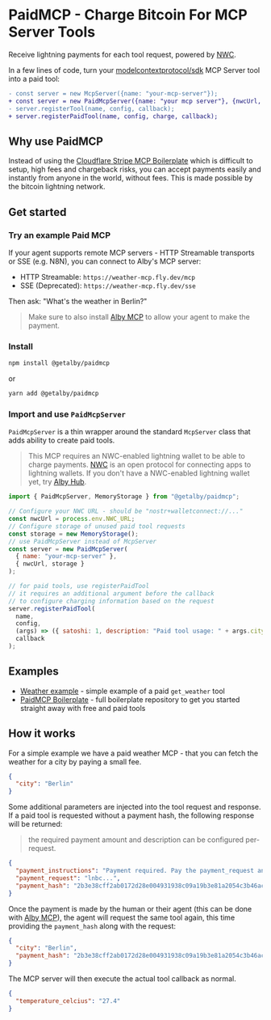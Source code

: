 # PaidMCP - Charge Bitcoin For MCP Server Tools

Receive lightning payments for each tool request, powered by [NWC](https://nwc.dev).

In a few lines of code, turn your [modelcontextprotocol/sdk](https://github.com/modelcontextprotocol/typescript-sdk) MCP Server tool into a paid tool:

```diff
- const server = new McpServer({name: "your-mcp-server"});
+ const server = new PaidMcpServer({name: "your mcp server"}, {nwcUrl, storage});
- server.registerTool(name, config, callback);
+ server.registerPaidTool(name, config, charge, callback);
```

## Why use PaidMCP

Instead of using the [Cloudflare Stripe MCP Boilerplate](https://github.com/iannuttall/mcp-boilerplate) which is difficult to setup, high fees and chargeback risks, you can accept payments easily and instantly from anyone in the world, without fees. This is made possible by the bitcoin lightning network.

## Get started

### Try an example Paid MCP

If your agent supports remote MCP servers - HTTP Streamable transports or SSE (e.g. N8N), you can connect to Alby's MCP server:

- HTTP Streamable: `https://weather-mcp.fly.dev/mcp`
- SSE (Deprecated): `https://weather-mcp.fly.dev/sse`

Then ask: "What's the weather in Berlin?"

> Make sure to also install [Alby MCP](https://github.com/getalby/mcp) to allow your agent to make the payment.

### Install

```bash
npm install @getalby/paidmcp
```

or

```bash
yarn add @getalby/paidmcp
```

### Import and use `PaidMcpServer`

`PaidMcpServer` is a thin wrapper around the standard `McpServer` class that adds ability to create paid tools.

> This MCP requires an NWC-enabled lightning wallet to be able to charge payments. [NWC](https://nwc.dev) is an open protocol for connecting apps to lightning wallets. If you don't have a NWC-enabled lightning wallet yet, try [Alby Hub](https://albyhub.com).

```js
import { PaidMcpServer, MemoryStorage } from "@getalby/paidmcp";

// Configure your NWC URL - should be "nostr+walletconnect://..."
const nwcUrl = process.env.NWC_URL;
// Configure storage of unused paid tool requests
const storage = new MemoryStorage();
// use PaidMcpServer instead of McpServer
const server = new PaidMcpServer(
  { name: "your-mcp-server" },
  { nwcUrl, storage }
);

// for paid tools, use registerPaidTool
// it requires an additional argument before the callback
// to configure charging information based on the request
server.registerPaidTool(
  name,
  config,
  (args) => ({ satoshi: 1, description: "Paid tool usage: " + args.city }),
  callback
);
```

## Examples

- [Weather example](./examples/weather/README.md) - simple example of a paid `get_weather` tool
- [PaidMCP Boilerplate](https://github.com/getAlby/paidmcp-boilerplate) - full boilerplate repository to get you started straight away with free and paid tools

## How it works

For a simple example we have a paid weather MCP - that you can fetch the weather for a city by paying a small fee.

```json
{
  "city": "Berlin"
}
```

Some additional parameters are injected into the tool request and response. If a paid tool is requested without a payment hash, the following response will be returned:

> the required payment amount and description can be configured per-request.

```json
{
  "payment_instructions": "Payment required. Pay the payment_request and try the same request again with the payment_hash set to continue.",
  "payment_request": "lnbc...",
  "payment_hash": "2b3e38cff2ab0172d28e004931938c09a19b3e81a2054c3b46ac087ec3bc30b3"
}
```

Once the payment is made by the human or their agent (this can be done with [Alby MCP](https://github.com/getAlby/mcp)), the agent will request the same tool again, this time providing the `payment_hash` along with the request:

```json
{
  "city": "Berlin",
  "payment_hash": "2b3e38cff2ab0172d28e004931938c09a19b3e81a2054c3b46ac087ec3bc30b3"
}
```

The MCP server will then execute the actual tool callback as normal.

```json
{
  "temperature_celcius": "27.4"
}
```
